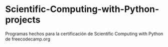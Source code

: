 # Scientific-Computing-with-Python-projects
Programas hechos para la certificación de Scientific Computing with Python de freecodecamp.org 
